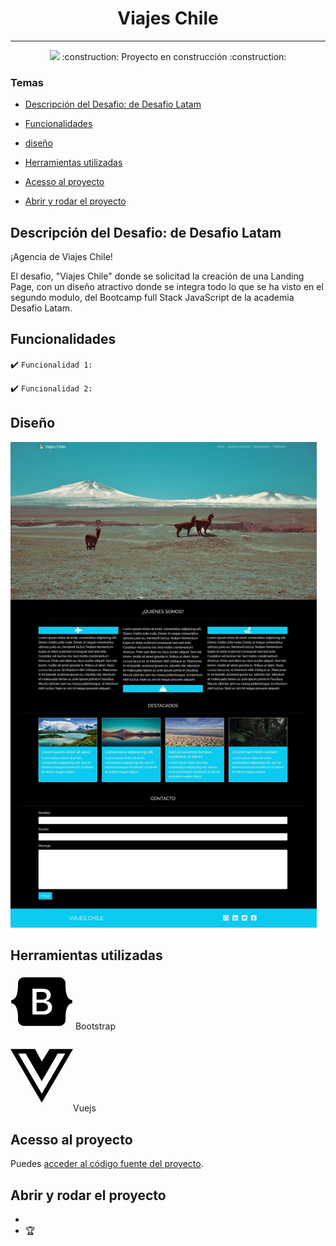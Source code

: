 <h1 align="center"> Viajes Chile </h1>
<hr>

<p align="center">
   <img src="http://img.shields.io/static/v1?label=STATUS&message=EN%20DESENVOLVIMENTO&color=RED&style=for-the-badge" #vitrinedev
   />
   :construction: Proyecto en construcción :construction:
</p>

### Temas 

- [Descripción del Desafio: de Desafio Latam](#descripción-del-desafio:-de-desafio-latam)

- [Funcionalidades](#funcionalidades)

- [diseño](#diseño)

- [Herramientas utilizadas](#herramientas-utilizadas)

- [Acesso al proyecto](#acesso-al-proyecto)

- [Abrir y rodar el proyecto](#abrir-y-rodar-el-proyecto)


## Descripción del Desafio: de Desafio Latam

<p align="justify">
  ¡Agencia de Viajes Chile!

El desafio, "Viajes Chile" donde se solicitad la creación de una Landing Page, con un diseño atractivo donde se integra todo lo que se ha visto en el segundo modulo, del Bootcamp full Stack JavaScript de la academia Desafio Latam.

</p>

## Funcionalidades

:heavy_check_mark: `Funcionalidad 1:` 

:heavy_check_mark: `Funcionalidad 2:` 

## Diseño

<img src="./assets/img/viajesChile.png" alt="Estructura del proyecto"/>

###

## Herramientas utilizadas

<svg xmlns="http://www.w3.org/2000/svg" width="100px" viewBox="0 0 576 512"><!--!Font Awesome Free 6.5.1 by @fontawesome - https://fontawesome.com License - https://fontawesome.com/license/free Copyright 2024 Fonticons, Inc.--><path d="M333.5 201.4c0-22.1-15.6-34.3-43-34.3h-50.4v71.2h42.5C315.4 238.2 333.5 225 333.5 201.4zM517 188.6c-9.5-30.9-10.9-68.8-9.8-98.1c1.1-30.5-22.7-58.5-54.7-58.5H123.7c-32.1 0-55.8 28.1-54.7 58.5c1 29.3-.3 67.2-9.8 98.1c-9.6 31-25.7 50.6-52.2 53.1v28.5c26.4 2.5 42.6 22.1 52.2 53.1c9.5 30.9 10.9 68.8 9.8 98.1c-1.1 30.5 22.7 58.5 54.7 58.5h328.7c32.1 0 55.8-28.1 54.7-58.5c-1-29.3 .3-67.2 9.8-98.1c9.6-31 25.7-50.6 52.1-53.1v-28.5C542.7 239.2 526.5 219.6 517 188.6zM300.2 375.1h-97.9V136.8h97.4c43.3 0 71.7 23.4 71.7 59.4c0 25.3-19.1 47.9-43.5 51.8v1.3c33.2 3.6 55.5 26.6 55.5 58.3C383.4 349.7 352.1 375.1 300.2 375.1zM290.2 266.4h-50.1v78.4h52.3c34.2 0 52.3-13.7 52.3-39.5C344.7 279.6 326.1 266.4 290.2 266.4z"/></svg> Bootstrap

<svg xmlns="http://www.w3.org/2000/svg" width="100px" viewBox="0 0 448 512"><!--!Font Awesome Free 6.5.1 by @fontawesome - https://fontawesome.com License - https://fontawesome.com/license/free Copyright 2024 Fonticons, Inc.--><path d="M356.9 64.3H280l-56 88.6-48-88.6H0L224 448 448 64.3h-91.1zm-301.2 32h53.8L224 294.5 338.4 96.3h53.8L224 384.5 55.7 96.3z"/></svg>Vuejs

###
## Acesso al proyecto

Puedes [acceder al código fuente del proyecto](https://github.com/AngeloGP15/Desafio_Viajes_Chile).

## Abrir y rodar el proyecto

- 
- 🏆 
